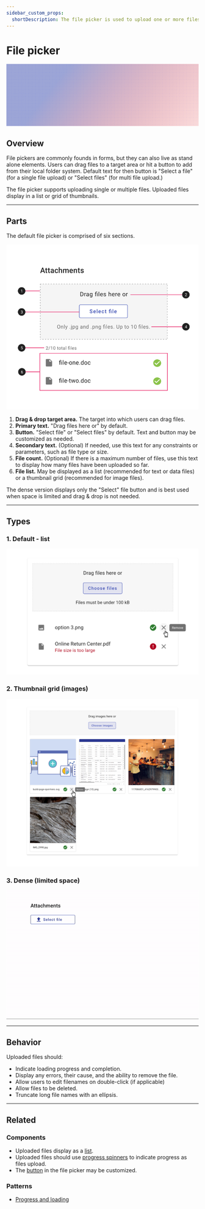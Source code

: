 ```yaml
---
sidebar_custom_props:
  shortDescription: The file picker is used to upload one or more files to an application.
---
```


# File picker

<ComponentVisual storybookUrl="https://forge.tylerdev.io/main/?path=/story/components-file-picker--default">

![](./images/file-picker.png)

</ComponentVisual>

## Overview

File pickers are commonly founds in forms, but they can also live as stand alone elements. Users can drag files to a target area or hit a button to add from their local folder system. Default text for then button is "Select a file" (for a single file upload) or "Select files" (for multi file upload.)

The file picker supports uploading single or multiple files. Uploaded files display in a list or grid of thumbnails.

---

## Parts

The default file picker is comprised of six sections. 

<ImageBlock maxWidth="400px">

![Anatomy of the filepicker.](./images/filepicker-anatomy.png)

</ImageBlock>

1. **Drag & drop target area.** The target into which users can drag files. 
2. **Primary text.** "Drag files here or" by default. 
3. **Button.** "Select file" or "Select files" by default. Text and button may be customized as needed. 
4. **Secondary text.** (Optional) If needed, use this text for any constraints or parameters, such as file type or size. 
5. **File count.** (Optional) If there is a maximum number of files, use this text to display how many files have been uploaded so far. 
6. **File list.** May be displayed as a list (recommended for text or data files) or a thumbnail grid (recommended for image files).

The dense version displays only the "Select" file button and is best used when space is limited and drag & drop is not needed.  

---

## Types 

### 1. Default - list 

<ImageBlock maxWidth="600px" caption="Display text or data files in a list.">

![ File uploader with a list](./images/file-list-view.png)

</ImageBlock>

### 2. Thumbnail grid (images)

<ImageBlock maxWidth="600px" caption="Display images files in a grid.">

![ File uploader with a thumbnail grid](./images/file-grid-view.png)

</ImageBlock>

### 3. Dense (limited space)

<ImageBlock maxWidth="550px">

  ![Dense file picker](./images/dense-picker.gif)

</ImageBlock>

---

## Behavior

Uploaded files should:

- Indicate loading progress and completion.
- Display any errors, their cause, and the ability to remove the file.
- Allow users to edit filenames on double-click (if applicable)
- Allow files to be deleted.
- Truncate long file names with an ellipsis.

<!-- > Hit **Run project** and **Preview** to view the examples below. -->

<!-- 
<RecipeDemo
  header="Default file picker with file list"
  href="https://stackblitz.com/edit/forge-recipes-file-picker"
  component-list="tcw-file-picker tcw-list tcw-icon tcw-icon-button"
/>

<RecipeDemo
  header="Default file picker with image gallery"
  href="https://stackblitz.com/edit/forge-recipes-file-picker-gallery"
  component-list="tcw-file-picker tcw-icon tcw-icon-button"
/> -->

---

## Related

### Components

- Uploaded files display as a [list](/components/lists/list).
- Uploaded files should use [progress spinners](/components/progress-and-loading/circular-progress) to indicate progress as files upload. 
- The [button](/components/buttons/button) in the file picker may be customized. 

### Patterns

- [Progress and loading](/core-patterns/progress-loading/)
